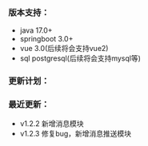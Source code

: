 ### 版本支持：

* java 17.0+
* springboot 3.0+
* vue 3.0(后续将会支持vue2)
* sql postgresql(后续将会支持mysql等)

### 更新计划：

### 最近更新：

* v1.2.2 新增消息模块
* v1.2.3 修复bug，新增消息推送模块